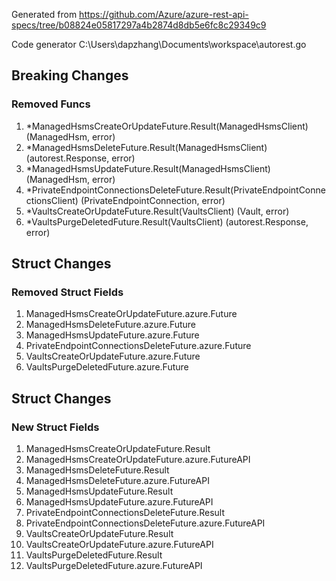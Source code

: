 Generated from https://github.com/Azure/azure-rest-api-specs/tree/b08824e05817297a4b2874d8db5e6fc8c29349c9

Code generator C:\Users\dapzhang\Documents\workspace\autorest.go

## Breaking Changes

### Removed Funcs

1. *ManagedHsmsCreateOrUpdateFuture.Result(ManagedHsmsClient) (ManagedHsm, error)
1. *ManagedHsmsDeleteFuture.Result(ManagedHsmsClient) (autorest.Response, error)
1. *ManagedHsmsUpdateFuture.Result(ManagedHsmsClient) (ManagedHsm, error)
1. *PrivateEndpointConnectionsDeleteFuture.Result(PrivateEndpointConnectionsClient) (PrivateEndpointConnection, error)
1. *VaultsCreateOrUpdateFuture.Result(VaultsClient) (Vault, error)
1. *VaultsPurgeDeletedFuture.Result(VaultsClient) (autorest.Response, error)

## Struct Changes

### Removed Struct Fields

1. ManagedHsmsCreateOrUpdateFuture.azure.Future
1. ManagedHsmsDeleteFuture.azure.Future
1. ManagedHsmsUpdateFuture.azure.Future
1. PrivateEndpointConnectionsDeleteFuture.azure.Future
1. VaultsCreateOrUpdateFuture.azure.Future
1. VaultsPurgeDeletedFuture.azure.Future

## Struct Changes

### New Struct Fields

1. ManagedHsmsCreateOrUpdateFuture.Result
1. ManagedHsmsCreateOrUpdateFuture.azure.FutureAPI
1. ManagedHsmsDeleteFuture.Result
1. ManagedHsmsDeleteFuture.azure.FutureAPI
1. ManagedHsmsUpdateFuture.Result
1. ManagedHsmsUpdateFuture.azure.FutureAPI
1. PrivateEndpointConnectionsDeleteFuture.Result
1. PrivateEndpointConnectionsDeleteFuture.azure.FutureAPI
1. VaultsCreateOrUpdateFuture.Result
1. VaultsCreateOrUpdateFuture.azure.FutureAPI
1. VaultsPurgeDeletedFuture.Result
1. VaultsPurgeDeletedFuture.azure.FutureAPI
